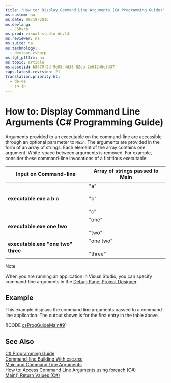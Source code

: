 ```yaml
---
title: "How to: Display Command Line Arguments (C# Programming Guide)"
ms.custom: na
ms.date: 09/19/2016
ms.devlang: 
  - CSharp
ms.prod: visual-studio-dev14
ms.reviewer: na
ms.suite: na
ms.technology: 
  - devlang-csharp
ms.tgt_pltfrm: na
ms.topic: article
ms.assetid: b8479f2d-9e05-4d38-82da-2e61246e5437
caps.latest.revision: 21
translation.priority.ht: 
  - de-de
  - ja-jp
---
```

# How to: Display Command Line Arguments (C# Programming Guide)
Arguments provided to an executable on the command-line are accessible through an optional parameter to `Main`. The arguments are provided in the form of an array of strings. Each element of the array contains one argument. White-space between arguments is removed. For example, consider these command-line invocations of a fictitious executable:  
  
|Input on Command-line|Array of strings passed to Main|  
|----------------------------|-------------------------------------|  
|**executable.exe a b c**|"a"<br /><br /> "b"<br /><br /> "c"|  
|**executable.exe one two**|"one"<br /><br /> "two"|  
|**executable.exe "one two" three**|"one two"<br /><br /> "three"|  
  
> [!NOTE]
>  When you are running an application in Visual Studio, you can specify command-line arguments in the [Debug Page, Project Designer](../vs140/Debug-Page--Project-Designer.md).  
  
## Example  
 This example displays the command line arguments passed to a command-line application. The output shown is for the first entry in the table above.  
  
 [!CODE [csProgGuideMain#9](../CodeSnippet/VS_Snippets_VBCSharp/csProgGuideMain#9)]  
  
## See Also  
 [C# Programming Guide](../vs140/C#-Programming-Guide.md)   
 [Command-line Building With csc.exe](../vs140/Command-line-Building-With-csc.exe.md)   
 [Main and Command Line Arguments](../Topic/Main\(\)%20and%20Command-Line%20Arguments%20\(C%23%20Programming%20Guide\).md)   
 [How to: Access Command Line Arguments using foreach (C#)](../Topic/How%20to:%20Access%20Command-Line%20Arguments%20Using%20foreach%20\(C%23%20Programming%20Guide\).md)   
 [Main() Return Values (C#)](../vs140/Main---Return-Values--C#-Programming-Guide-.md)